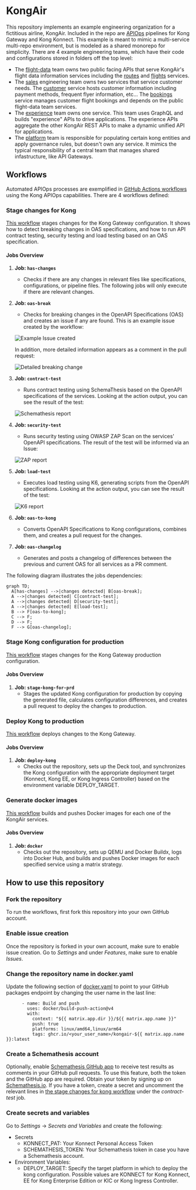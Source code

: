# KongAir

This repository implements an example engineering organization for a fictitious airline, KongAir. Included in the repo are [APIOps](https://github.com/Kong/go-apiops) pipelines for Kong Gateway and Kong Konnect. This example is meant to mimic a multi-service multi-repo environment, but is modeled as a shared monorepo for simplicity.  There are 4 example engineering teams, which have their code and configurations stored in folders off the top level:

* The [flight-data](flight-data/) team owns two public facing APIs that serve KongAir's flight data information services
including the [routes](flight-data/routes/) and [flights](flight-data/flights/) services.
* The [sales](sales/) engineering team owns two services that service customer needs. The [customer](/sales/customer/)
service hosts customer information including payment methods, frequent flyer information, etc...
The [bookings](/sales/bookings/) service manages customer flight bookings and depends on the public flight-data team
services.
* The [experience](experience/) team owns one service. This team uses GraphQL and builds "experience" APIs to drive applications. The experience APIs aggregate the other KongAir REST APIs to make a dynamic unified API for applications.
* The [platform](platform/) team is responsible for populating certain kong entities and apply governance
rules, but doesn't own any service. It mimics the typical responsibility of a central team that manages shared infastructure, like API Gateways.


## Workflows

Automated APIOps processes are exemplified in [GitHub Actions workflows](.github/workflows) using the Kong APIOps capabilities. There are 4 workflows defined:

### Stage changes for Kong
[This workflow](.github/workflows/stage-changes-for-kong.yaml) stages changes for the Kong Gateway configuration. It shows how to detect breaking changes in OAS specifications, and how to run API contract testing, security testing and load testing based on an OAS specification.

#### Jobs Overview

1. **Job: `has-changes`**
   - Checks if there are any changes in relevant files like specifications, configurations, or pipeline files. The following jobs will only execute if there are relevant changes.

2. **Job: `oas-break`**
   - Checks for breaking changes in the OpenAPI Specifications (OAS) and creates an issue if any are found. This is an example issue created by the workflow:

   ![Example Issue created](images/OAS-breaking-change.png)

   In addition, more detailed information appears as a comment in the pull request:

   ![Detailed breaking change](images/detailed-breaking-change.png)

3. **Job: `contract-test`**
   - Runs contract testing using SchemaThesis based on the OpenAPI specifications of the services. Looking at the action output, you can see the result of the test:

   ![Schemathesis report](images/schemathesis.png)

4. **Job: `security-test`**
   - Runs security testing using OWASP ZAP Scan on the services' OpenAPI specifications. The result of the test will be informed via an Issue:

   ![ZAP report](images/zap-api-scan.png)


5. **Job: `load-test`**
   - Executes load testing using K6, generating scripts from the OpenAPI specifications. Looking at the action output, you can see the result of the test:

   ![K6 report](images/load-test-k6.png)

6. **Job: `oas-to-kong`**
   - Converts OpenAPI Specifications to Kong configurations, combines them, and creates a pull request for the changes.

7. **Job: `oas-changelog`**
   - Generates and posts a changelog of differences between the previous and current OAS for all services as a PR comment.


The following diagram illustrates the jobs dependencies:

```mermaid
graph TD;
  A[has-changes] -->|changes detected| B[oas-break];
  A -->|changes detected| C[contract-test];
  A -->|changes detected| D[security-test];
  A -->|changes detected| E[load-test];
  B --> F[oas-to-kong];
  C --> F;
  D --> F;
  F --> G[oas-changelog];
```

### Stage Kong configuration for production
[This workflow](.github/workflows/stage-kong-for-PRD.yaml) stages changes for the Kong Gateway production configuration.

#### Jobs Overview

1. **Job: `stage-kong-for-prd`**
   - Stages the updated Kong configuration for production by copying the generated file, calculates configuration differences, and creates a pull request to deploy the changes to production.

### Deploy Kong to production

[This workflow](.github/workflows/deploy-kong-PRD.yaml) deploys changes to the Kong Gateway.

#### Jobs Overview

1. **Job: `deploy-kong`**
   - Checks out the repository, sets up the Deck tool, and synchronizes the Kong configuration with the appropriate deployment target (Konnect, Kong EE, or Kong Ingress Controller) based on the environment variable DEPLOY_TARGET.

### Generate docker images

[This workflow](.github/workflows/docker.yaml) builds and pushes Docker images for each one of the KongAir services.
#### Jobs Overview

1. **Job: `docker`**
   - Checks out the repository, sets up QEMU and Docker Buildx, logs into Docker Hub, and builds and pushes Docker images for each specified service using a matrix strategy.

## How to use this repository

### Fork the repository

To run the workflows, first fork this repository into your own GitHub account.

### Enable issue creation

Once the repository is forked in your own account, make sure to enable issue creation. Go to *Settings* and under *Features*, make sure to enable *Issues*.

### Change the repository name in docker.yaml

Update the following section of [docker.yaml](.github/workflows/docker.yaml) to point to your GitHub packages endpoint by changing the user name in the last line:

```
      - name: Build and push
        uses: docker/build-push-action@v4
        with:
          context: "${{ matrix.app.dir }}/${{ matrix.app.name }}"
          push: true
          platforms: linux/amd64,linux/arm64
          tags: ghcr.io/<your_user_name>/kongair-${{ matrix.app.name }}:latest
```

### Create a Schemathesis account

Optionally, enable [Schemathesis GitHub app](https://github.com/apps/schemathesis) to receive test results as comments in your GitHub pull requests. To use this feature, both the token and the GitHub app are required. Obtain your token by signing up on [Schemathesis.io](https://app.schemathesis.io/auth/sign-up/).
If you have a token, create a secret and uncomment the relevant lines in [the stage changes for kong workflow](.github/workflows/stage-changes-for-kong.yaml) under the *contract-test* job.

### Create secrets and variables

Go to *Settings* -> *Secrets and Variables* and create the following:
- Secrets
    - KONNECT_PAT: Your Konnect Personal Access Token
    - SCHEMATHESIS_TOKEN: Your Schemathesis token in case you have a Schemathesis account.
- Environment Variables:
    - DEPLOY_TARGET: Specify the target platform in which to deploy the kong configuration. Possible values are KONNECT for Kong Konnect, EE for Kong Enterprise Edition or KIC or Kong Ingress Controller.